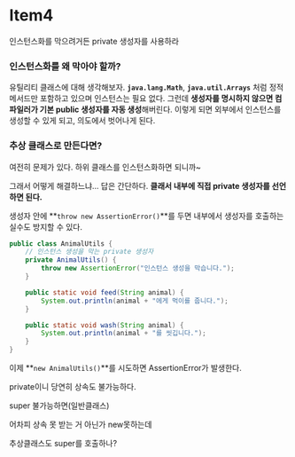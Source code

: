 # Item4

<aside>

인스턴스화를 막으려거든 private 생성자를 사용하라

</aside>

### 인스턴스화를 왜 막아야 할까?

유틸리티 클래스에 대해 생각해보자. **`java.lang.Math`**, **`java.util.Arrays`** 처럼 정적 메서드만 포함하고 있으며 인스턴스는 필요 없다. 그런데 **생성자를 명시하지 않으면 컴파일러가 기본 public 생성자를 자동 생성**해버린다. 이렇게 되면 외부에서 인스턴스를 생성할 수 있게 되고, 의도에서 벗어나게 된다.

### 추상 클래스로 만든다면?

여전히 문제가 있다. 하위 클래스를 인스턴스화하면 되니까~

그래서 어떻게 해결하느냐… 답은 간단하다. **클래서 내부에 직접 private 생성자를 선언하면 된다.**

생성자 안에 **`throw new AssertionError()`**를 두면 내부에서 생성자를 호출하는 실수도 방지할 수 있다.

```java
public class AnimalUtils {
    // 인스턴스 생성을 막는 private 생성자
    private AnimalUtils() {
        throw new AssertionError("인스턴스 생성을 막습니다.");
    }

    public static void feed(String animal) {
        System.out.println(animal + "에게 먹이를 줍니다.");
    }

    public static void wash(String animal) {
        System.out.println(animal + "를 씻깁니다.");
    }
}
```

이제 **`new AnimalUtils()`**를 시도하면 AssertionError가 발생한다.

private이니 당연히 상속도 불가능하다.

<aside>

super 불가능하면(일반클래스)

어차피 상속 못 받는 거 아닌가 new못하는데

추상클래스도 super를 호출하나?

</aside>